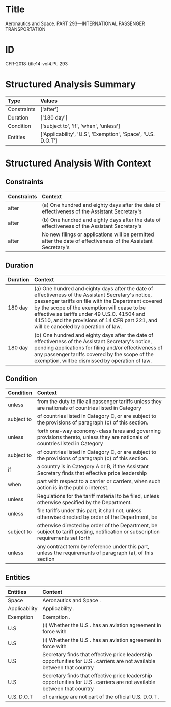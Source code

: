 # Title

 Aeronautics and Space. PART 293—INTERNATIONAL PASSENGER TRANSPORTATION


# ID

 CFR-2018-title14-vol4.Pt. 293


# Structured Analysis Summary

| Type        | Values                                                       |
|:------------|:-------------------------------------------------------------|
| Constraints | ['after']                                                    |
| Duration    | ['180 day']                                                  |
| Condition   | ['subject to', 'if', 'when', 'unless']                       |
| Entities    | ['Applicability', 'U.S', 'Exemption', 'Space', 'U.S. D.O.T'] |


# Structured Analysis With Context

 


## Constraints

| Constraints   | Context                                                                                                        |
|:--------------|:---------------------------------------------------------------------------------------------------------------|
| after         | (a) One hundred and eighty days  after the date of effectiveness of the Assistant Secretary's                  |
| after         | (b) One hundred and eighty days  after the date of effectiveness of the Assistant Secretary's                  |
| after         | No new filings or applications will be permitted  after the date of effectiveness of the Assistant Secretary's |


## Duration

| Duration   | Context                                                                                                                                                                                                                                                                                                                                          |
|:-----------|:-------------------------------------------------------------------------------------------------------------------------------------------------------------------------------------------------------------------------------------------------------------------------------------------------------------------------------------------------|
| 180 day    | (a) One hundred and eighty days after the date of effectiveness of the Assistant Secretary's notice, passenger tariffs on file with the Department covered by the scope of the exemption will cease to be effective as tariffs under 49 U.S.C. 41504 and 41510, and the provisions of 14 CFR part 221, and will be canceled by operation of law. |
| 180 day    | (b) One hundred and eighty days after the date of effectiveness of the Assistant Secretary's notice, pending applications for filing and/or effectiveness of any passenger tariffs covered by the scope of the exemption, will be dismissed by operation of law.                                                                                 |


## Condition

| Condition   | Context                                                                                                                          |
|:------------|:---------------------------------------------------------------------------------------------------------------------------------|
| unless      | from the duty to file all passenger tariffs unless they are nationals of countries listed in Category                            |
| subject to  | of countries listed in Category C, or are subject to  the provisions of paragraph (c) of this section.                           |
| unless      | forth one-way economy-class fares and governing provisions thereto, unless they are nationals of countries listed in Category    |
| subject to  | of countries listed in Category C, or are subject to  the provisions of paragraph (c) of this section.                           |
| if          | a country is in Category A or B, if the Assistant Secretary finds that effective price leadership                                |
| when        | part with respect to a carrier or carriers, when  such action is in the public interest.                                         |
| unless      | Regulations for the tariff material to be filed, unless  otherwise specified by the Department.                                  |
| unless      | file tariffs under this part, it shall not, unless otherwise directed by order of the Department, be                             |
| subject to  | otherwise directed by order of the Department, be subject to tariff posting, notification or subscription requirements set forth |
| unless      | any contract term by reference under this part, unless the requirements of paragraph (a), of this section                        |


## Entities

| Entities      | Context                                                                                                                 |
|:--------------|:------------------------------------------------------------------------------------------------------------------------|
| Space         | Aeronautics and  Space .                                                                                                |
| Applicability | Applicability .                                                                                                         |
| Exemption     | Exemption .                                                                                                             |
| U.S           | (i) Whether the  U.S . has an aviation agreement in force with                                                          |
| U.S           | (i) Whether the  U.S . has an aviation agreement in force with                                                          |
| U.S           | Secretary finds that effective price leadership opportunities for U.S . carriers are not available between that country |
| U.S           | Secretary finds that effective price leadership opportunities for U.S . carriers are not available between that country |
| U.S. D.O.T    | of carriage are not part of the official U.S. D.O.T .                                                                   |


